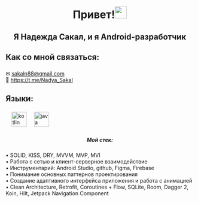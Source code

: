 <h1 align="center">Привет!<img src="https://github.com/blackcater/blackcater/raw/main/images/Hi.gif" height="32"/></h1>
<h2 align="center">Я Надежда Сакал, и я Android-разработчик </h2>

###

<h2 align="left">Как со мной связаться:</h2>

###

&#9993; sakaln88@gmail.com <br>💬 https://t.me/Nadya_Sakal

###

<h2 align="left">Языки:</h2>

###

<div align="left">
  <img width="12" />
  <img src="https://cdn.jsdelivr.net/gh/devicons/devicon/icons/kotlin/kotlin-original.svg" height="40" alt="kotlin logo"  />
  <img width="12" />
  <img src="https://cdn.jsdelivr.net/gh/devicons/devicon/icons/java/java-original.svg" height="40" alt="java logo"  />
  <img width="12" />
</div>

###

<h5 align="center">Мой стек:</h5>
• SOLID, KISS, DRY, MVVM, MVP, MVI<br>
• Работа с сетью и клиент-серверное взаимодействие<br>
• Инструментарий: Android Studio, github, Figma, Firebase<br>
• Понимание основных паттернов проектирования<br>
• Создание адаптивного интерфейса приложения и работа с анимацией<br>
• Clean Architecture, Retrofit, Coroutines + Flow, SQLite, Room, Dagger 2, Koin, Hilt, Jetpack Navigation Component<br>
